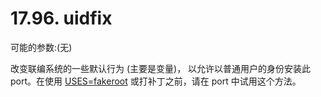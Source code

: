 # 17.96. uidfix

可能的参数:(无)

改变联编系统的一些默认行为 (主要是变量)， 以允许以普通用户的身份安装此 port。在使用 [USES=fakeroot](https://docs.freebsd.org/en/books/porters-handbook/uses/#uses-fakeroot) 或打补丁之前，请在 port 中试用这个方法。
